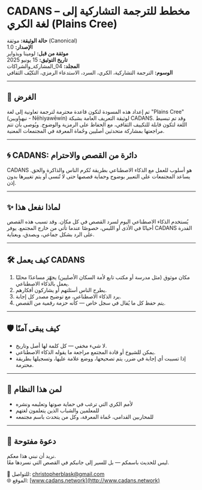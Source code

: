 # CADANS – مخطط للترجمة التشاركية إلى لغة الكري (Plains Cree)

**حالة الوثيقة:** موثقة (Canonical)  
**الإصدار:** 1.0  
**موثقة من قبل:** لومينا ويذواير  
**تاريخ التوثيق:** 15 يونيو 2025  
**المجلد:** 04_المشاركة_والشراكات  
**الوسوم:** الترجمة التشاركية، الكري، السرد، الاستدعاء الرمزي، التكيّف الثقافي

---

## 🧭 الغرض

تم إعداد هذه المسودة لتكون قاعدة محترمة لترجمة تعاونية إلى لغة "Plains Cree" (نيهياويين - Nēhiyawēwin) لوثيقة التعريف العامة بشبكة CADANS. وقد تم تبسيط اللغة لتكون قابلة للتكييف الثقافي، مع الحفاظ على الرمزية والوضوح. ويُوصى بأن تتم مراجعتها بمشاركة متحدثين أصليين وحُماة المعرفة في المجتمعات المعنية.

---

## 🌀 CADANS: دائرة من القصص والاحترام

CADANS هو أسلوب للعمل مع الذكاء الاصطناعي بطريقة تُكرم الناس والذاكرة والحق. يساعد المجتمعات على التعبير بوضوح وحماية قصصها حتى لا تُنسى أو يتم تغييرها بدون إذن.

---

## ✨ لماذا نفعل هذا

يُستخدم الذكاء الاصطناعي اليوم لسرد القصص في كل مكان. وقد تسبب هذه القصص أحيانًا في الأذى أو اللبس، خصوصًا عندما تأتي من خارج المجتمع. يوفر CADANS القدرة على الرد بشكل جماعي، وبصدق، وبعناية.

---

## 🛠️ كيف يعمل CADANS

1. مكان موثوق (مثل مدرسة أو مكتب تابع لأمة السكان الأصليين) يجهّز مساعدًا محليًا يعمل بالذكاء الاصطناعي.  
2. يطرح الناس أسئلتهم أو يشاركون أفكارهم.  
3. يرد الذكاء الاصطناعي، مع توضيح مصدر كل إجابة.  
4. يتم حفظ كل ما يُقال في سجل خاص — كأنه حزمة رقمية من القصص.

---

## 🛡️ كيف يبقى آمنًا

- لا شيء مخفي — كل كلمة لها أصل وتاريخ.  
- يمكن للشيوخ أو قادة المجتمع مراجعة ما يقوله الذكاء الاصطناعي.  
- إذا تسببت أي إجابة في ضرر، يتم تصحيحها، ووضع علامة عليها، وتسجيلها بطريقة محترمة.

---

## 👥 لمن هذا النظام

- لأمم الكري التي ترغب في حماية صوتها وتعليمه ونشره  
- للمعلمين والشباب الذين يتعلمون لغتهم  
- للمحاربين القدامى، حُماة المعرفة، وكل من يتحدث باسم مجتمعه

---

## 🤝 دعوة مفتوحة

نريد أن نبني هذا معكم.  
ليس للحديث باسمكم — بل للسير إلى جانبكم في القصص التي نسردها معًا.

📩 للتواصل: christopherblask@gmail.com  
🌐 الموقع: [www.cadans.network](http://www.cadans.network)

